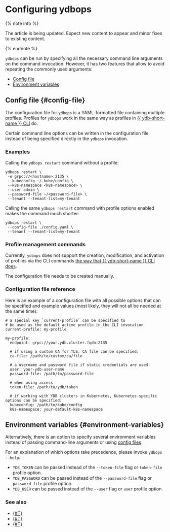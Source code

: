 # Configuring ydbops

{% note info %}

The article is being updated. Expect new content to appear and minor fixes to existing content.

{% endnote %}


`ydbops` can be run by specifying all the necessary command line arguments on the command invocation. However, it has two features that allow to avoid repeating the commonly used arguments:

- [Config file](#config-file)
- [Environment variables](#environment-variables)

## Config file {#config-file}

The configuration file for `ydbops` is a YAML-formatted file containing multiple profiles. Profiles for `ydbops` work in the same way as profiles in [{{ ydb-short-name }} CLI](../ydb-cli/profile/index.md) do.

Certain command line options can be written in the configuration file instead of being specified directly in the `ydbops` invocation.
### Examples
Calling the `ydbops restart` command without a profile:

```
ydbops restart \
 -e grpc://<hostname>:2135 \
 --kubeconfig ~/.kube/config \
 --k8s-namespace <k8s-namespace> \
 --user admin \
 --password-file ~/<password-file> \
 --tenant --tenant-list=my-tenant
```

Calling the same `ydbops restart` command with profile options enabled makes the command much shorter:

```
ydbops restart \
 --config-file ./config.yaml \
 --tenant --tenant-list=my-tenant
```

### Profile management commands

Currently, `ydbops` does not support the creation, modification, and activation of profiles via the CLI commands [the way that {{ ydb-short-name }} CLI does](../ydb-cli/profile/index.md#commands).

The configuration file needs to be created manually.

### Configuration file reference

Here is an example of a configuration file with all possible options that can be specified and example values (most likely, they will not all be needed at the same time):

```
# a special key `current-profile` can be specified to 
# be used as the default active profile in the CLI invocation
current-profile: my-profile

my-profile:
  endpoint: grpc://your.ydb.cluster.fqdn:2135

  # if using a custom CA for TLS, CA file can be specified:
  ca-file: /path/to/custom/ca/file

  # a username and password file if static credentials are used:
  user: your-ydb-user-name
  password-file: /path/to/password-file

  # when using access
  token-file: /path/to/ydb/token

  # if working with YDB clusters in Kubernetes, Kubernetes-specific options can be specified:
  kubeconfig: /path/to/kube/config
  k8s-namespace: your-default-k8s-namespace
```
## Environment variables {#environment-variables}

Alternatively, there is an option to specify several environment variables instead of passing command-line arguments or using [config files](#config-files).

For an explanation of which options take precedence, please invoke `ydbops --help`.

- `YDB_TOKEN` can be passed instead of the `--token-file` flag or `token-file` profile option.
- `YDB_PASSWORD` can be passed instead of the `--password-file` flag or `password-file` profile option.
- `YDB_USER` can be passed instead of the `--user` flag or `user` profile option.

### See also

* [{#T}](index.md)
* [{#T}](install.md)
* [{#T}](rolling-restart-scenario.md)
